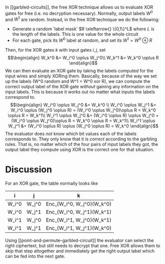 In [[garbled-circuits]], the free XOR technique allows us to evaluate XOR gates for free (i.e. no decryption necessary). Normally, output labels $W^0$ and $W^1$ are random. Instead, in the free XOR technique we do the following:
- Generate a random 'label mask' $R \xleftarrow{} \{0,1\}^L$  where $L$ is the length of the labels. This is one value for the whole circuit
- For each gate, pick its $W^0$ label at random, and set its $W^1=W^0 \oplus R$

Then, for the XOR gates $k$ with input gates $i, j$, set
$$\begin{align}
	W_k^0 &= W_i^0 \oplus W_j^0\\
	W_k^1 &= W_k^0 \oplus R
\end{align}$$
We can then evaluate an XOR gate by taking the labels computed for the input wires and simply XORing them. Basically, because of the way we set up the labels (W^0 random and W^1 = W^0 xor R), we can compute the correct output label of the XOR gate *without* gaining any information on the input labels. This is because it works out no matter what inputs the labels correspond to.
$$\begin{align}
	W_i^0 \oplus W_j^0 &= W_k^0 \\
	W_i^0 \oplus W_j^1 &= W_i^0 \oplus (W_j^0 \oplus R) = (W_i^0 \oplus W_j^0)\oplus R = W_k^0 \oplus R = W_k^1\\
	W_i^1 \oplus W_j^0 &= (W_i^0 \oplus R) \oplus W_j^0 = (W_i^0 \oplus W_j^0)\oplus R = W_k^0 \oplus R = W_k^1\\
	W_i^1 \oplus W_j^1 &= (W_i^0 \oplus R) \oplus (W_j^0 \oplus R) = W_k^0
\end{align}$$
The evaluator does *not* know which bit values each of the labels corresponds to. They only know that it is *correct* according to the garbling rules. That is, no matter which of the four pairs of input labels they got, the output label they compute using XOR is the correct one for that situation.
# Discussion

For an XOR gate, the table normally looks like

| i     | j     | k                         |
| ----- | ----- | ------------------------- |
| W_i^0 | W_j^0 | Enc_{W_i^0, W_j^0}(W_k^0) |
| W_i^0 | W_j^1 | Enc_{W_i^0, W_j^1}(W_k^1) |
| W_i^1 | W_j^0 | Enc_{W_i^1, W_j^0}(W_k^1) |
| W_i^1 | W_j^1 | Enc_{W_i^1, W_j^1}(W_k^0) |

Using [[point-and-permute-garbled-circuit]] the evaluator can select the right ciphertext, but still needs to decrypt that one. Free XOR allows them to skip that step altogether and immediately get the right output label which can be fed into the next gate.